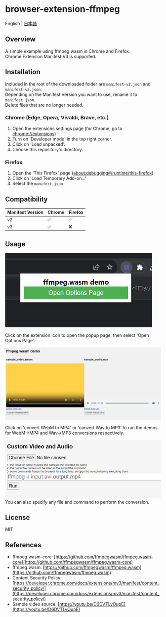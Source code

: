 # browser-extension-ffmpeg
English | [日本語](./README-ja.md)  

## Overview
A simple example using ffmpeg.wasm in Chrome and Firefox.  
Chrome Extension Manifest V3 is supported.

## Installation
Included in the root of the downloaded folder are `manifest-v2.json` and `manifest-v3.json`.  
Depending on the Manifest Version you want to use, rename it to `manifest.json`.  
Delete files that are no longer needed.

### Chrome (Edge, Opera, Vivaldi, Brave, etc.)
1. Open the extensions settings page \(for Chrome, go to [chrome://extensions](chrome://extensions)\)
2. Turn on 'Developer mode' in the top right corner.
3. Click on 'Load unpacked'.
4. Choose this repository's directory.

### Firefox
1. Open the 'This Firefox' page \([about:debugging#/runtime/this-firefox](about:debugging#/runtime/this-firefox)\)
2. Click on 'Load Temporary Add-on…'
3. Select the `manifest.json`

## Compatibility
| Manifest Version | Chrome | Firefox |
| --- | --- | --- |
| v2 | ✅ | ✅ |
| v3 | ✅ | ❌ |

## Usage
![screenshot](./images/popup.png)

Click on the extension icon to open the popup page, then select 'Open Options Page'.

![screenshot](./images/options1.png)

Click on 'convert WebM to MP4' or 'convert Wav to MP3' to run the demos for WebM->MP4 and Wav->MP3 conversions respectively.

![screenshot](./images/options2.png)
You can also specify any file and command to perform the conversion.


## License
MIT

## References
- ffmpeg.wasm-core: [https://github.com/ffmpegwasm/ffmpeg.wasm-core](https://github.com/ffmpegwasm/ffmpeg.wasm-core)
- ffmpeg.wasm: [https://github.com/ffmpegwasm/ffmpeg.wasm](https://github.com/ffmpegwasm/ffmpeg.wasm)
- Content Security Policy: [https://developer.chrome.com/docs/extensions/mv3/manifest/content_security_policy/](https://developer.chrome.com/docs/extensions/mv3/manifest/content_security_policy/)
- Sample video source: [https://youtu.be/D6DVTLvOupE](https://youtu.be/D6DVTLvOupE)

